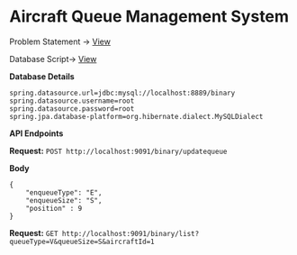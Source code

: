 # Aircraft Queue Management System

Problem Statement -> [View](/resources/Exercise.txt)

Database Script-> [View](resources/script.sql)

**Database Details**
```
spring.datasource.url=jdbc:mysql://localhost:8889/binary
spring.datasource.username=root
spring.datasource.password=root
spring.jpa.database-platform=org.hibernate.dialect.MySQLDialect
```
**API Endpoints**

  **Request:** `POST http://localhost:9091/binary/updatequeue`
   
   **Body**
   
    {
        "enqueueType": "E",
        "enqueueSize": "S",
        "position" : 9
    }
    
   **Request:** `GET http://localhost:9091/binary/list?queueType=V&queueSize=S&aircraftId=1`
